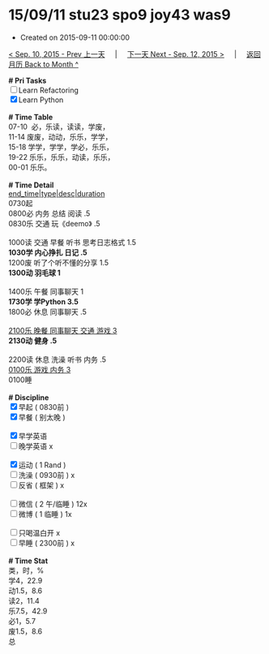 # 15/09/11 stu23 spo9 joy43 was9

- Created on 2015-09-11 00:00:00

[< Sep. 10, 2015 - Prev 上一天](_archived/lifelogs/2015/09/d10.md) &nbsp; &nbsp; | &nbsp; &nbsp; [下一天 Next - Sep. 12, 2015 >](_archived/lifelogs/2015/09/d12.md) &nbsp; &nbsp; |  &nbsp; &nbsp; [返回月历 Back to Month ^](_archived/lifelogs/2015/09/index.md)
<br/><div><strong># Pri Tasks</strong></div><div><input type="checkbox"/>Learn Refactoring</div><div><input checked="true" type="checkbox"/>Learn Python</div><div><br/></div><div><b># Time Table</b></div><div>07-10  必，乐读，读读，学废，</div><div>11-14 废废，动动，乐乐，学学，</div><div>15-18 学学，学学，学必，乐乐，</div><div>19-22 乐乐，乐乐，动读，乐乐，</div><div>00-01 乐乐。</div><div><br/></div><div><b># Time Detail</b></div><div><u>end_time|type|desc|duration</u></div><div>0730起</div><div>0800必 内务 总结 阅读 .5</div><div>0830乐 交通 玩《deemo》 .5</div><div><br/></div><div>1000读 交通 早餐 听书 思考日志格式 1.5</div><div><b>1030学 内心挣扎 日记 .5</b></div><div>1200废 听了个听不懂的分享 1.5</div><div><b>1300动 羽毛球 1</b></div><div><br clear="none"/></div><div>1400乐 午餐 同事聊天 1</div><div><strong>1730学 学Python 3.5</strong></div><div>1800必 休息 同事聊天 .5</div><div><br/></div><div><u>2100乐 晚餐 同事聊天 交通 游戏 3</u></div><div><b>2130动 健身 .5</b></div><div><b><br/></b></div><div>2200读 休息 洗澡 听书 内务 .5</div><div><u>0100乐 游戏 内务 3</u></div><div>0100睡</div><div><br/></div><div><b># Discipline</b></div><div><input checked="true" type="checkbox"/>早起 ( 0830前 ) </div><div><input checked="true" type="checkbox"/>早餐 ( 别太晚 ) </div><div><br/></div><div><input checked="true" type="checkbox"/>早学英语 </div><div><input type="checkbox"/>晚学英语 x</div><div><br/></div><div><input checked="true" type="checkbox"/>运动 ( 1 Rand ) </div><div><input type="checkbox"/>洗澡 ( 0930前 ) x</div><div><input type="checkbox"/>反省 ( 框架 ) x</div><div><br/></div><div><input type="checkbox"/>微信 ( 2 午/临睡 ) 12x</div><div><input type="checkbox"/>微博 ( 1 临睡 ) 1x</div><div><br/></div><div><input type="checkbox"/>只喝温白开 x</div><div><input type="checkbox"/>早睡 ( 2300前 ) x</div><div><br/></div><div><b># Time Stat</b></div><div>类，时，%<br clear="none"/>学4，22.9<br clear="none"/>动1.5，8.6<br clear="none"/>读2，11.4<br clear="none"/>乐7.5，42.9<br clear="none"/>必1，5.7<br clear="none"/>废1.5，8.6</div><div>总</div>
